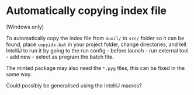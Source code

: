 # Automatically copying index file

(Windows only)

To automatically copy the index file from `auxil/` to `src/` folder so it can be found, place `copyidx.bat` in your project folder, change directories, and tell IntelliJ to run it by going to the run config - before launch - run external tool - add new - select as program the batch file.

The minted package may also need the `*.pyg` files, this can be fixed in the same way.

Could possibly be generalised using the IntelliJ macros?
